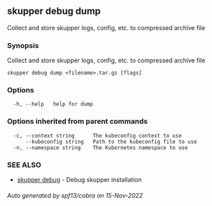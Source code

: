 ## skupper debug dump

Collect and store skupper logs, config, etc. to compressed archive file

### Synopsis

Collect and store skupper logs, config, etc. to compressed archive file

```
skupper debug dump <filename>.tar.gz [flags]
```

### Options

```
  -h, --help   help for dump
```

### Options inherited from parent commands

```
  -c, --context string      The kubeconfig context to use
      --kubeconfig string   Path to the kubeconfig file to use
  -n, --namespace string    The Kubernetes namespace to use
```

### SEE ALSO

* [skupper debug](skupper_debug.md)	 - Debug skupper installation

###### Auto generated by spf13/cobra on 15-Nov-2022
